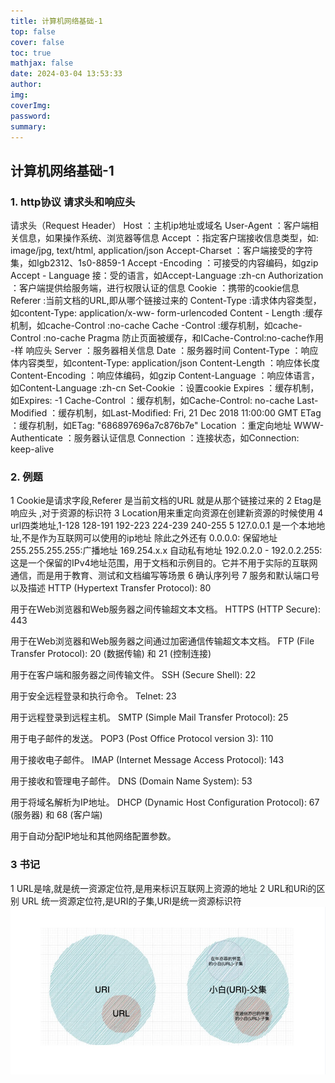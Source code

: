 ```yaml
---
title: 计算机网络基础-1
top: false
cover: false
toc: true
mathjax: false
date: 2024-03-04 13:53:33
author:
img:
coverImg:
password:
summary:
---
```

## 计算机网络基础-1
### 1. http协议 请求头和响应头
  请求头（Request Header）
  Host ：主机ip地址或域名
  User-Agent ：客户端相关信息，如果操作系统、浏览器等信息
  Accept ：指定客户瑞接收信息类型，如: image/jpg, text/html, application/json
  Accept-Charset ：客户端接受的字符集，如Igb2312、1s0-8859-1
  Accept -Encoding ：可接受的内容编码，如gzip
  Accept - Language 接：受的语言，如Accept-Language :zh-cn
  Authorization ：客户端提供给服务端，进行权限认证的信息
  Cookie ：携带的cookie信息
  Referer :当前文档的URL,即从哪个链接过来的
  Content-Type :请求体内容类型，如content-Type: application/x-ww- form-urlencoded
  Content - Length :缓存机制，如cache-Control :no-cache
  Cache -Control :缓存机制，如cache-Control :no-cache Pragma 防止页面被缓存，和ICache-Control:no-cache作用 -样
  响应头
    Server ：服务器相关信息
    Date ：服务器时间
    Content-Type ：响应体内容类型，如content-Type: application/json
    Content-Length ：响应体长度
    Content-Encoding ：响应体编码，如gzip
    Content-Language ：响应体语言，如Content-Language :zh-cn
    Set-Cookie ：设置cookie
    Expires ：缓存机制，如Expires: -1
    Cache-Control ：缓存机制，如Cache-Control: no-cache
    Last-Modified ：缓存机制，如Last-Modified: Fri, 21 Dec 2018 11:00:00 GMT
    ETag ：缓存机制，如ETag: "686897696a7c876b7e"
    Location ：重定向地址
    WWW-Authenticate ：服务器认证信息
    Connection ：连接状态，如Connection: keep-alive

### 2. 例题
1 Cookie是请求字段,Referer 是当前文档的URL 就是从那个链接过来的
2 Etag是响应头 ,对于资源的标识符
3 Location用来重定向资源在创建新资源的时候使用
4 url四类地址,1-128 128-191 192-223 224-239 240-255
5 127.0.0.1 是一个本地地址,不是作为互联网可以使用的ip地址 除此之外还有
0.0.0.0: 保留地址
255.255.255.255:广播地址
169.254.x.x 自动私有地址
192.0.2.0 - 192.0.2.255: 这是一个保留的IPv4地址范围，用于文档和示例目的。它并不用于实际的互联网通信，而是用于教育、测试和文档编写等场景
6 确认序列号
7 服务和默认端口号以及描述
HTTP (Hypertext Transfer Protocol): 80

用于在Web浏览器和Web服务器之间传输超文本文档。
HTTPS (HTTP Secure): 443

用于在Web浏览器和Web服务器之间通过加密通信传输超文本文档。
FTP (File Transfer Protocol): 20 (数据传输) 和 21 (控制连接)

用于在客户端和服务器之间传输文件。
SSH (Secure Shell): 22

用于安全远程登录和执行命令。
Telnet: 23

用于远程登录到远程主机。
SMTP (Simple Mail Transfer Protocol): 25

用于电子邮件的发送。
POP3 (Post Office Protocol version 3): 110

用于接收电子邮件。
IMAP (Internet Message Access Protocol): 143

用于接收和管理电子邮件。
DNS (Domain Name System): 53

用于将域名解析为IP地址。
DHCP (Dynamic Host Configuration Protocol): 67 (服务器) 和 68 (客户端)

用于自动分配IP地址和其他网络配置参数。

### 3 书记
1 URL是啥,就是统一资源定位符,是用来标识互联网上资源的地址
2 URL和URi的区别
URL 统一资源定位符,是URI的子集,URI是统一资源标识符
![img.png](img.png)